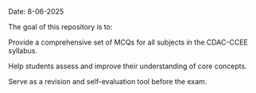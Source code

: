 Date: 8-06-2025

The goal of this repository is to:

Provide a comprehensive set of MCQs for all subjects in the CDAC-CCEE syllabus.

Help students assess and improve their understanding of core concepts.

Serve as a revision and self-evaluation tool before the exam.
